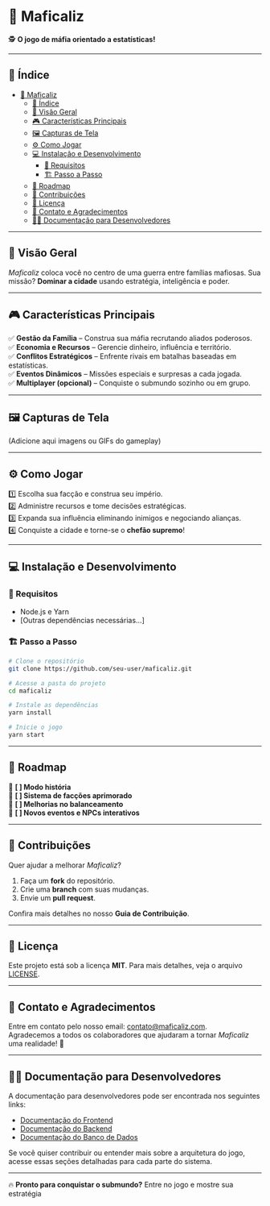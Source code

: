 
# 🎩 Maficaliz  

🕵️ **O jogo de máfia orientado a estatísticas!**  

---

## 📑 Índice  

- [🎩 Maficaliz](#-maficaliz)
  - [📑 Índice](#-índice)
  - [📖 Visão Geral](#-visão-geral)
  - [🎮 Características Principais](#-características-principais)
  - [🖼️ Capturas de Tela](#️-capturas-de-tela)
  - [⚙️ Como Jogar](#️-como-jogar)
  - [💻 Instalação e Desenvolvimento](#-instalação-e-desenvolvimento)
    - [🔧 Requisitos](#-requisitos)
    - [🏗️ Passo a Passo](#️-passo-a-passo)
  - [🚀 Roadmap](#-roadmap)
  - [🤝 Contribuições](#-contribuições)
  - [📜 Licença](#-licença)
  - [💌 Contato e Agradecimentos](#-contato-e-agradecimentos)
  - [👨‍💻 Documentação para Desenvolvedores](#-documentação-para-desenvolvedores)

---

## 📖 Visão Geral  

*Maficaliz* coloca você no centro de uma guerra entre famílias mafiosas. Sua missão? **Dominar a cidade** usando estratégia, inteligência e poder.  

---

## 🎮 Características Principais  

✅ **Gestão da Família** – Construa sua máfia recrutando aliados poderosos.  
✅ **Economia e Recursos** – Gerencie dinheiro, influência e território.  
✅ **Conflitos Estratégicos** – Enfrente rivais em batalhas baseadas em estatísticas.  
✅ **Eventos Dinâmicos** – Missões especiais e surpresas a cada jogada.  
✅ **Multiplayer (opcional)** – Conquiste o submundo sozinho ou em grupo.  

---

## 🖼️ Capturas de Tela  

(Adicione aqui imagens ou GIFs do gameplay)  

---

## ⚙️ Como Jogar  

1️⃣ Escolha sua facção e construa seu império.  
2️⃣ Administre recursos e tome decisões estratégicas.  
3️⃣ Expanda sua influência eliminando inimigos e negociando alianças.  
4️⃣ Conquiste a cidade e torne-se o **chefão supremo**!  

---

## 💻 Instalação e Desenvolvimento  

### 🔧 Requisitos  

- Node.js e Yarn  
- [Outras dependências necessárias...]  

### 🏗️ Passo a Passo  

```bash
# Clone o repositório
git clone https://github.com/seu-user/maficaliz.git  

# Acesse a pasta do projeto
cd maficaliz  

# Instale as dependências
yarn install  

# Inicie o jogo
yarn start  
```

---

## 🚀 Roadmap  

🔹 **[ ] Modo história**  
🔹 **[ ] Sistema de facções aprimorado**  
🔹 **[ ] Melhorias no balanceamento**  
🔹 **[ ] Novos eventos e NPCs interativos**  

---

## 🤝 Contribuições  

Quer ajudar a melhorar *Maficaliz*?  

1. Faça um **fork** do repositório.  
2. Crie uma **branch** com suas mudanças.  
3. Envie um **pull request**.  

Confira mais detalhes no nosso **Guia de Contribuição**.  

---

## 📜 Licença  

Este projeto está sob a licença **MIT**. Para mais detalhes, veja o arquivo [LICENSE](LICENSE).  

---

## 💌 Contato e Agradecimentos  

Entre em contato pelo nosso email: [contato@maficaliz.com](mailto:contato@maficaliz.com).  
Agradecemos a todos os colaboradores que ajudaram a tornar *Maficaliz* uma realidade! 🎉  

---

## 👨‍💻 Documentação para Desenvolvedores  

A documentação para desenvolvedores pode ser encontrada nos seguintes links:  

- [Documentação do Frontend](frontend/README.md)  
- [Documentação do Backend](backend/README.md)  
- [Documentação do Banco de Dados](database/README.md)  

Se você quiser contribuir ou entender mais sobre a arquitetura do jogo, acesse essas seções detalhadas para cada parte do sistema.  

---

🔥 **Pronto para conquistar o submundo?** Entre no jogo e mostre sua estratégia
